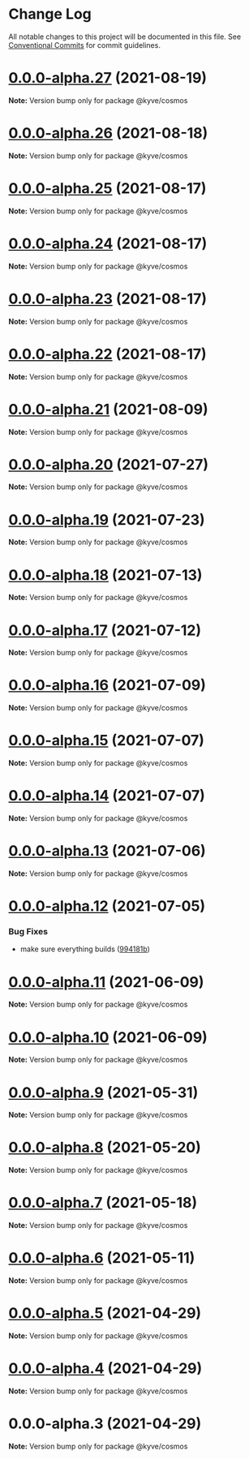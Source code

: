 # Change Log

All notable changes to this project will be documented in this file.
See [Conventional Commits](https://conventionalcommits.org) for commit guidelines.

# [0.0.0-alpha.27](https://github.com/KYVENetwork/cosmos/compare/@kyve/cosmos@0.0.0-alpha.26...@kyve/cosmos@0.0.0-alpha.27) (2021-08-19)

**Note:** Version bump only for package @kyve/cosmos





# [0.0.0-alpha.26](https://github.com/KYVENetwork/cosmos/compare/@kyve/cosmos@0.0.0-alpha.25...@kyve/cosmos@0.0.0-alpha.26) (2021-08-18)

**Note:** Version bump only for package @kyve/cosmos





# [0.0.0-alpha.25](https://github.com/KYVENetwork/cosmos/compare/@kyve/cosmos@0.0.0-alpha.24...@kyve/cosmos@0.0.0-alpha.25) (2021-08-17)

**Note:** Version bump only for package @kyve/cosmos





# [0.0.0-alpha.24](https://github.com/KYVENetwork/cosmos/compare/@kyve/cosmos@0.0.0-alpha.23...@kyve/cosmos@0.0.0-alpha.24) (2021-08-17)

**Note:** Version bump only for package @kyve/cosmos





# [0.0.0-alpha.23](https://github.com/KYVENetwork/cosmos/compare/@kyve/cosmos@0.0.0-alpha.22...@kyve/cosmos@0.0.0-alpha.23) (2021-08-17)

**Note:** Version bump only for package @kyve/cosmos





# [0.0.0-alpha.22](https://github.com/KYVENetwork/cosmos/compare/@kyve/cosmos@0.0.0-alpha.21...@kyve/cosmos@0.0.0-alpha.22) (2021-08-17)

**Note:** Version bump only for package @kyve/cosmos





# [0.0.0-alpha.21](https://github.com/KYVENetwork/cosmos/compare/@kyve/cosmos@0.0.0-alpha.20...@kyve/cosmos@0.0.0-alpha.21) (2021-08-09)

**Note:** Version bump only for package @kyve/cosmos





# [0.0.0-alpha.20](https://github.com/KYVENetwork/cosmos/compare/@kyve/cosmos@0.0.0-alpha.19...@kyve/cosmos@0.0.0-alpha.20) (2021-07-27)

**Note:** Version bump only for package @kyve/cosmos





# [0.0.0-alpha.19](https://github.com/KYVENetwork/cosmos/compare/@kyve/cosmos@0.0.0-alpha.18...@kyve/cosmos@0.0.0-alpha.19) (2021-07-23)

**Note:** Version bump only for package @kyve/cosmos





# [0.0.0-alpha.18](https://github.com/KYVENetwork/cosmos/compare/@kyve/cosmos@0.0.0-alpha.17...@kyve/cosmos@0.0.0-alpha.18) (2021-07-13)

**Note:** Version bump only for package @kyve/cosmos





# [0.0.0-alpha.17](https://github.com/KYVENetwork/cosmos/compare/@kyve/cosmos@0.0.0-alpha.16...@kyve/cosmos@0.0.0-alpha.17) (2021-07-12)

**Note:** Version bump only for package @kyve/cosmos





# [0.0.0-alpha.16](https://github.com/KYVENetwork/cosmos/compare/@kyve/cosmos@0.0.0-alpha.15...@kyve/cosmos@0.0.0-alpha.16) (2021-07-09)

**Note:** Version bump only for package @kyve/cosmos





# [0.0.0-alpha.15](https://github.com/KYVENetwork/cosmos/compare/@kyve/cosmos@0.0.0-alpha.14...@kyve/cosmos@0.0.0-alpha.15) (2021-07-07)

**Note:** Version bump only for package @kyve/cosmos





# [0.0.0-alpha.14](https://github.com/KYVENetwork/cosmos/compare/@kyve/cosmos@0.0.0-alpha.13...@kyve/cosmos@0.0.0-alpha.14) (2021-07-07)

**Note:** Version bump only for package @kyve/cosmos





# [0.0.0-alpha.13](https://github.com/KYVENetwork/cosmos/compare/@kyve/cosmos@0.0.0-alpha.12...@kyve/cosmos@0.0.0-alpha.13) (2021-07-06)

**Note:** Version bump only for package @kyve/cosmos





# [0.0.0-alpha.12](https://github.com/KYVENetwork/cosmos/compare/@kyve/cosmos@0.0.0-alpha.11...@kyve/cosmos@0.0.0-alpha.12) (2021-07-05)


### Bug Fixes

* make sure everything builds ([994181b](https://github.com/KYVENetwork/cosmos/commit/994181bbbc4b242c59545b29f7234f8bc0b822e4))





# [0.0.0-alpha.11](https://github.com/KYVENetwork/cosmos/compare/@kyve/cosmos@0.0.0-alpha.10...@kyve/cosmos@0.0.0-alpha.11) (2021-06-09)

**Note:** Version bump only for package @kyve/cosmos





# [0.0.0-alpha.10](https://github.com/KYVENetwork/cosmos/compare/@kyve/cosmos@0.0.0-alpha.9...@kyve/cosmos@0.0.0-alpha.10) (2021-06-09)

**Note:** Version bump only for package @kyve/cosmos





# [0.0.0-alpha.9](https://github.com/KYVENetwork/cosmos/compare/@kyve/cosmos@0.0.0-alpha.8...@kyve/cosmos@0.0.0-alpha.9) (2021-05-31)

**Note:** Version bump only for package @kyve/cosmos





# [0.0.0-alpha.8](https://github.com/KYVENetwork/cosmos/compare/@kyve/cosmos@0.0.0-alpha.7...@kyve/cosmos@0.0.0-alpha.8) (2021-05-20)

**Note:** Version bump only for package @kyve/cosmos





# [0.0.0-alpha.7](https://github.com/KYVENetwork/cosmos/compare/@kyve/cosmos@0.0.0-alpha.6...@kyve/cosmos@0.0.0-alpha.7) (2021-05-18)

**Note:** Version bump only for package @kyve/cosmos





# [0.0.0-alpha.6](https://github.com/KYVENetwork/cosmos/compare/@kyve/cosmos@0.0.0-alpha.5...@kyve/cosmos@0.0.0-alpha.6) (2021-05-11)

**Note:** Version bump only for package @kyve/cosmos





# [0.0.0-alpha.5](https://github.com/KYVENetwork/cosmos/compare/@kyve/cosmos@0.0.0-alpha.4...@kyve/cosmos@0.0.0-alpha.5) (2021-04-29)

**Note:** Version bump only for package @kyve/cosmos

# [0.0.0-alpha.4](https://github.com/KYVENetwork/cosmos/compare/@kyve/cosmos@0.0.0-alpha.3...@kyve/cosmos@0.0.0-alpha.4) (2021-04-29)

**Note:** Version bump only for package @kyve/cosmos

# 0.0.0-alpha.3 (2021-04-29)

**Note:** Version bump only for package @kyve/cosmos
